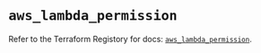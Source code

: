 # `aws_lambda_permission`

Refer to the Terraform Registory for docs: [`aws_lambda_permission`](https://registry.terraform.io/providers/hashicorp/aws/3.76.1/docs/resources/lambda_permission).
